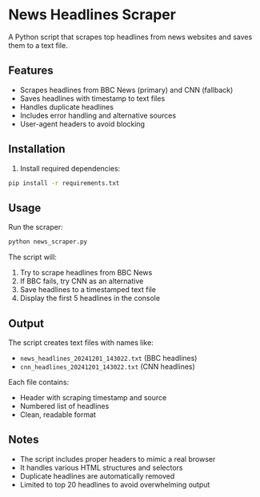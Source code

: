 # News Headlines Scraper

A Python script that scrapes top headlines from news websites and saves them to a text file.

## Features

- Scrapes headlines from BBC News (primary) and CNN (fallback)
- Saves headlines with timestamp to text files
- Handles duplicate headlines
- Includes error handling and alternative sources
- User-agent headers to avoid blocking

## Installation

1. Install required dependencies:
```bash
pip install -r requirements.txt
```

## Usage

Run the scraper:
```bash
python news_scraper.py
```

The script will:
1. Try to scrape headlines from BBC News
2. If BBC fails, try CNN as an alternative
3. Save headlines to a timestamped text file
4. Display the first 5 headlines in the console

## Output

The script creates text files with names like:
- `news_headlines_20241201_143022.txt` (BBC headlines)
- `cnn_headlines_20241201_143022.txt` (CNN headlines)

Each file contains:
- Header with scraping timestamp and source
- Numbered list of headlines
- Clean, readable format

## Notes

- The script includes proper headers to mimic a real browser
- It handles various HTML structures and selectors
- Duplicate headlines are automatically removed
- Limited to top 20 headlines to avoid overwhelming output
